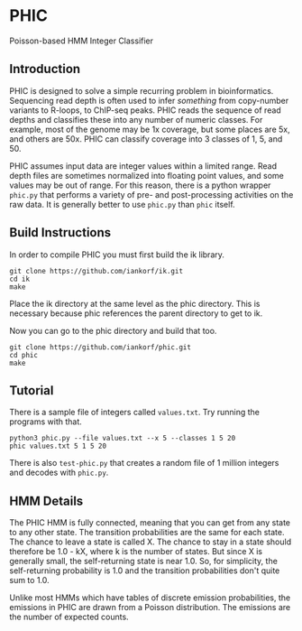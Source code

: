 PHIC
====

Poisson-based HMM Integer Classifier

## Introduction ##

PHIC is designed to solve a simple recurring problem in bioinformatics.
Sequencing read depth is often used to infer _something_ from
copy-number variants to R-loops, to ChIP-seq peaks. PHIC reads the
sequence of read depths and classifies these into any number of numeric
classes. For example, most of the genome may be 1x coverage, but some
places are 5x, and others are 50x. PHIC can classify coverage into 3
classes of 1, 5, and 50.

PHIC assumes input data are integer values within a limited range. Read
depth files are sometimes normalized into floating point values, and
some values may be out of range. For this reason, there is a python
wrapper `phic.py` that performs a variety of pre- and post-processing
activities on the raw data. It is generally better to use `phic.py` than
`phic` itself.

## Build Instructions ##

In order to compile PHIC you must first build the ik library.

	git clone https://github.com/iankorf/ik.git
	cd ik
	make

Place the ik directory at the same level as the phic directory. This is
necessary because phic references the parent directory to get to ik.

Now you can go to the phic directory and build that too.

	git clone https://github.com/iankorf/phic.git
	cd phic
	make

## Tutorial ##

There is a sample file of integers called `values.txt`. Try running the
programs with that.

	python3 phic.py --file values.txt --x 5 --classes 1 5 20
	phic values.txt 5 1 5 20

There is also `test-phic.py` that creates a random file of 1 million
integers and decodes with `phic.py`.

## HMM Details ##

The PHIC HMM is fully connected, meaning that you can get from any state
to any other state. The transition probabilities are the same for each
state. The chance to leave a state is called X. The chance to stay in a
state should therefore be 1.0 - kX, where k is the number of states. But
since X is generally small, the self-returning state is near 1.0. So,
for simplicity, the self-returning probability is 1.0 and the transition
probabilities don't quite sum to 1.0.

Unlike most HMMs which have tables of discrete emission probabilities,
the emissions in PHIC are drawn from a Poisson distribution. The
emissions are the number of expected counts.

